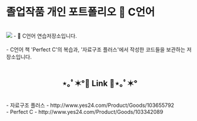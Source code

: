 
# 졸업작품 개인 포트폴리오 💬 **C언어**
</br>
<img src="https://img.shields.io/badge/c-00599C?style=flat-square&logo=c%2B%2B&logoColor=white"/></a>
- 🙋 C언어 연습저장소입니다.
<br />
<br />
- C언어 책 'Perfect C'의 복습과, '자료구조 플러스'에서 작성한 코드들을 보관하는 저장소입니다.
<br />
<br />
<h2 align="center">⋆｡ﾟ✶°💙 Link 💙⋆｡ﾟ✶°</h2>
<br />
- 자료구조 플러스 - http://www.yes24.com/Product/Goods/103655792
<br />
- Perfect C - http://www.yes24.com/Product/Goods/103342089



